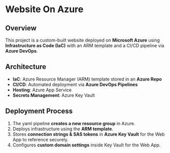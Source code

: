 # Website On Azure

## Overview
This project is a custom-built website deployed on **Microsoft Azure** using **Infrastructure as Code (IaC)** with an ARM template and a CI/CD pipeline via **Azure DevOps**.

## Architecture
- **IaC**: Azure Resource Manager (ARM) template stored in an **Azure Repo**  
- **CI/CD**: Automated deployment via **Azure DevOps Pipelines**  
- **Hosting**: Azure App Service
- **Secrets Management**: Azure Key Vault

## Deployment Process
1. The yaml pipeline **creates a new resource group** in Azure.
2. Deploys infrastructure using the **ARM template**.
3. Stores **connection strings & SAS tokens** in **Azure Key Vault** for the Web App to reference securely.
4. Configures **custom domain settings** inside Key Vault for the Web App.
